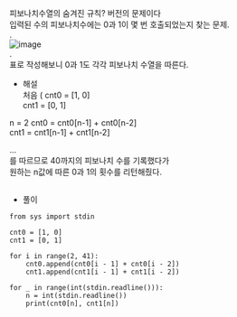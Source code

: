 피보나치수열의 숨겨진 규칙? 버전의 문제이다  
입력된 수의 피보나치수에는 0과 1이 몇 번 호출되었는지 찾는 문제.  
.  
![image](https://user-images.githubusercontent.com/80080041/123018455-91bfea80-d409-11eb-9ea1-f6f11651e048.png)  
.  
표로 작성해보니 0과 1도 각각 피보나치 수열을 따른다.  
- 해설  
처음  (
cnt0 = [1, 0]   
cnt1 = [0, 1]  

n = 2
cnt0 = cnt0[n-1] + cnt0[n-2]  
cnt1 = cnt1[n-1] + cnt1[n-2]  

...  
를 따르므로 40까지의 피보나치 수를 기록했다가   
원하는 n값에 따른 0과 1의 횟수를 리턴해줬다.  
##

* 풀이
```
from sys import stdin

cnt0 = [1, 0]
cnt1 = [0, 1]

for i in range(2, 41):
    cnt0.append(cnt0[i - 1] + cnt0[i - 2])
    cnt1.append(cnt1[i - 1] + cnt1[i - 2])

for _ in range(int(stdin.readline())):
    n = int(stdin.readline())
    print(cnt0[n], cnt1[n])

```
